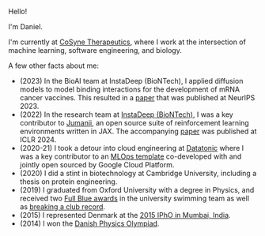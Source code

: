 Hello! 

I'm Daniel.

I'm currently at [CoSyne Therapeutics](https://www.cosyne.com/), where I work at the intersection of machine learning, software engineering, and biology. 

A few other facts about me:
- (2023) In the BioAI team at InstaDeep (BioNTech), I applied diffusion models to model binding interactions for the development of mRNA cancer vaccines. This resulted in a [paper](https://www.biorxiv.org/content/10.1101/2023.11.21.568057v1.full.pdf) that was published at NeurIPS 2023.
- (2022) In the research team at [InstaDeep (BioNTech)](https://www.instadeep.com), I was a key contributor to [Jumanji](https://github.com/instadeepai/jumanji), an open source suite of reinforcement learning environments written in JAX. The accompanying [paper](https://arxiv.org/abs/2306.09884) was published at ICLR 2024.
- (2020-21) I took a detour into cloud engineering at [Datatonic](https://datatonic.com/) where I was a key contributor to an [MLOps template](https://github.com/GoogleCloudPlatform/vertex-pipelines-end-to-end-samples) co-developed with and jointly open sourced by Google Cloud Platform. 
- (2020) I did a stint in biotechnology at Cambridge University, including a thesis on protein engineering. 
- (2019) I graduated from Oxford University with a degree in Physics, and received two [Full Blue awards](https://www.sport.ox.ac.uk/blues-awards) in the university swimming team as well as [breaking a club record](https://www.ousc.info/records/mens-sc-records/). 
- (2015) I represented Denmark at the [2015 IPhO in Mumbai, India](https://ipho-unofficial.org/countries/IND/). 
- (2014) I won the [Danish Physics Olympiad](https://www.ipho2013.dk/fysikolympiade/).

<!---
dluo96/dluo96 is a ✨ special ✨ repository because its `README.md` (this file) appears on your GitHub profile.
You can click the Preview link to take a look at your changes.
--->
